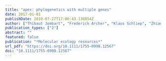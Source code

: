```yaml
---
title: "apex: phylogenetics with multiple genes"
date: 2017-01-01
publishDate: 2019-07-27T17:00:43.136054Z
author: ["Thibaut Jombart", "Frederick Archer", "Klaus Schliep", "Zhian Kamvar", "Rebecca Harris", "Emmanuel Paradis", "Jérome Goudet", "Hilmar Lapp"]
publication_types: ["2"]
abstract: ""
featured: false
publication: "*Molecular ecology resources*"
url_pdf: "https://doi.org/10.1111/1755-0998.12567"
doi: "10.1111/1755-0998.12567"
---
```


